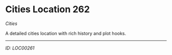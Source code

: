 # Cities Location 262

*Cities*

A detailed cities location with rich history and plot hooks.

---
*ID: LOC00261*